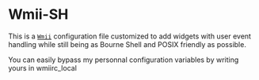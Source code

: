 Wmii-SH
=======

This is a [`Wmii`](http://wmii.suckless.org/) configuration file customized to add widgets with user event handling while still being as Bourne Shell and POSIX friendly as possible.

You can easily bypass my personnal configuration variables by writing yours in wmiirc_local

